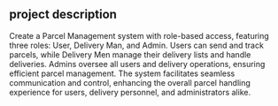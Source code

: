 ## project description

Create a Parcel Management system with role-based access, featuring three roles: User, Delivery Man, and Admin. Users can send and track parcels, while Delivery Men manage their delivery lists and handle deliveries. Admins oversee all users and delivery operations, ensuring efficient parcel management. The system facilitates seamless communication and control, enhancing the overall parcel handling experience for users, delivery personnel, and administrators alike.